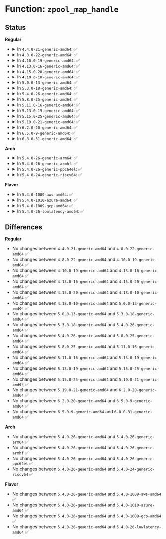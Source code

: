 # Function: <code>zpool_map_handle</code>

## Status
<b>Regular</b>
<ul>
<li>
<details>
<summary>In <code>4.4.0-21-generic-amd64</code>: ✅</summary>

```c
void * zpool_map_handle(struct zpool * zpool, long unsigned int handle, enum zpool_mapmode mapmode)
```

```json
{
  "name": "zpool_map_handle",
  "collision_type": "Unique Global",
  "inline_type": "No",
  "funcs": [
    {
      "addr": 18446744071580960320,
      "name": "zpool_map_handle",
      "external": true,
      "loc": "mm/zpool.c:324",
      "file": "mm/zpool.c",
      "inline": "seen, unknown",
      "caller_inline": [],
      "caller_func": [
        "mm/zswap.c:zswap_writeback_entry",
        "mm/zswap.c:zswap_writeback_entry",
        "mm/zswap.c:zswap_frontswap_load",
        "mm/zswap.c:zswap_frontswap_store"
      ]
    }
  ],
  "symbols": [
    {
      "addr": 18446744071580960320,
      "name": "zpool_map_handle",
      "section": ".text",
      "bind": "STB_GLOBAL",
      "size": 24
    }
  ]
}
```
</details>
</li>
<li>
<details>
<summary>In <code>4.8.0-22-generic-amd64</code>: ✅</summary>

```c
void * zpool_map_handle(struct zpool * zpool, long unsigned int handle, enum zpool_mapmode mapmode)
```

```json
{
  "name": "zpool_map_handle",
  "collision_type": "Unique Global",
  "inline_type": "No",
  "funcs": [
    {
      "addr": 18446744071581111744,
      "name": "zpool_map_handle",
      "external": true,
      "loc": "mm/zpool.c:324",
      "file": "mm/zpool.c",
      "inline": "seen, unknown",
      "caller_inline": [],
      "caller_func": [
        "mm/zswap.c:zswap_frontswap_load",
        "mm/zswap.c:zswap_frontswap_store",
        "mm/zswap.c:zswap_writeback_entry",
        "mm/zswap.c:zswap_writeback_entry"
      ]
    }
  ],
  "symbols": [
    {
      "addr": 18446744071581111744,
      "name": "zpool_map_handle",
      "section": ".text",
      "bind": "STB_GLOBAL",
      "size": 24
    }
  ]
}
```
</details>
</li>
<li>
<details>
<summary>In <code>4.10.0-19-generic-amd64</code>: ✅</summary>

```c
void * zpool_map_handle(struct zpool * zpool, long unsigned int handle, enum zpool_mapmode mapmode)
```

```json
{
  "name": "zpool_map_handle",
  "collision_type": "Unique Global",
  "inline_type": "No",
  "funcs": [
    {
      "addr": 18446744071581186912,
      "name": "zpool_map_handle",
      "external": true,
      "loc": "mm/zpool.c:324",
      "file": "mm/zpool.c",
      "inline": "seen, unknown",
      "caller_inline": [],
      "caller_func": [
        "mm/zswap.c:zswap_frontswap_load",
        "mm/zswap.c:zswap_frontswap_store",
        "mm/zswap.c:zswap_writeback_entry",
        "mm/zswap.c:zswap_writeback_entry"
      ]
    }
  ],
  "symbols": [
    {
      "addr": 18446744071581186912,
      "name": "zpool_map_handle",
      "section": ".text",
      "bind": "STB_GLOBAL",
      "size": 24
    }
  ]
}
```
</details>
</li>
<li>
<details>
<summary>In <code>4.13.0-16-generic-amd64</code>: ✅</summary>

```c
void * zpool_map_handle(struct zpool * zpool, long unsigned int handle, enum zpool_mapmode mapmode)
```

```json
{
  "name": "zpool_map_handle",
  "collision_type": "Unique Global",
  "inline_type": "No",
  "funcs": [
    {
      "addr": 18446744071581235136,
      "name": "zpool_map_handle",
      "external": true,
      "loc": "mm/zpool.c:324",
      "file": "mm/zpool.c",
      "inline": "seen, unknown",
      "caller_inline": [],
      "caller_func": [
        "mm/zswap.c:zswap_frontswap_load",
        "mm/zswap.c:zswap_frontswap_store",
        "mm/zswap.c:zswap_writeback_entry",
        "mm/zswap.c:zswap_writeback_entry"
      ]
    }
  ],
  "symbols": [
    {
      "addr": 18446744071581235136,
      "name": "zpool_map_handle",
      "section": ".text",
      "bind": "STB_GLOBAL",
      "size": 24
    }
  ]
}
```
</details>
</li>
<li>
<details>
<summary>In <code>4.15.0-20-generic-amd64</code>: ✅</summary>

```c
void * zpool_map_handle(struct zpool * zpool, long unsigned int handle, enum zpool_mapmode mapmode)
```

```json
{
  "name": "zpool_map_handle",
  "collision_type": "Unique Global",
  "inline_type": "No",
  "funcs": [
    {
      "addr": 18446744071581366640,
      "name": "zpool_map_handle",
      "external": true,
      "loc": "mm/zpool.c:324",
      "file": "mm/zpool.c",
      "inline": "seen, unknown",
      "caller_inline": [],
      "caller_func": [
        "mm/zswap.c:zswap_frontswap_load",
        "mm/zswap.c:zswap_frontswap_store",
        "mm/zswap.c:zswap_writeback_entry",
        "mm/zswap.c:zswap_writeback_entry"
      ]
    }
  ],
  "symbols": [
    {
      "addr": 18446744071581366640,
      "name": "zpool_map_handle",
      "section": ".text",
      "bind": "STB_GLOBAL",
      "size": 30
    }
  ]
}
```
</details>
</li>
<li>
<details>
<summary>In <code>4.18.0-10-generic-amd64</code>: ✅</summary>

```c
void * zpool_map_handle(struct zpool * zpool, long unsigned int handle, enum zpool_mapmode mapmode)
```

```json
{
  "name": "zpool_map_handle",
  "collision_type": "Unique Global",
  "inline_type": "No",
  "funcs": [
    {
      "addr": 18446744071581516384,
      "name": "zpool_map_handle",
      "external": true,
      "loc": "mm/zpool.c:327",
      "file": "mm/zpool.c",
      "inline": "seen, unknown",
      "caller_inline": [],
      "caller_func": [
        "mm/zswap.c:zswap_frontswap_load",
        "mm/zswap.c:zswap_frontswap_store",
        "mm/zswap.c:zswap_writeback_entry",
        "mm/zswap.c:zswap_writeback_entry"
      ]
    }
  ],
  "symbols": [
    {
      "addr": 18446744071581516384,
      "name": "zpool_map_handle",
      "section": ".text",
      "bind": "STB_GLOBAL",
      "size": 30
    }
  ]
}
```
</details>
</li>
<li>
<details>
<summary>In <code>5.0.0-13-generic-amd64</code>: ✅</summary>

```c
void * zpool_map_handle(struct zpool * zpool, long unsigned int handle, enum zpool_mapmode mapmode)
```

```json
{
  "name": "zpool_map_handle",
  "collision_type": "Unique Global",
  "inline_type": "No",
  "funcs": [
    {
      "addr": 18446744071581602256,
      "name": "zpool_map_handle",
      "external": true,
      "loc": "mm/zpool.c:327",
      "file": "mm/zpool.c",
      "inline": "seen, unknown",
      "caller_inline": [],
      "caller_func": [
        "mm/zswap.c:zswap_frontswap_load",
        "mm/zswap.c:zswap_frontswap_store",
        "mm/zswap.c:zswap_writeback_entry",
        "mm/zswap.c:zswap_writeback_entry"
      ]
    }
  ],
  "symbols": [
    {
      "addr": 18446744071581602256,
      "name": "zpool_map_handle",
      "section": ".text",
      "bind": "STB_GLOBAL",
      "size": 30
    }
  ]
}
```
</details>
</li>
<li>
<details>
<summary>In <code>5.3.0-18-generic-amd64</code>: ✅</summary>

```c
void * zpool_map_handle(struct zpool * zpool, long unsigned int handle, enum zpool_mapmode mapmode)
```

```json
{
  "name": "zpool_map_handle",
  "collision_type": "Unique Global",
  "inline_type": "No",
  "funcs": [
    {
      "addr": 18446744071581713520,
      "name": "zpool_map_handle",
      "external": true,
      "loc": "mm/zpool.c:328",
      "file": "mm/zpool.c",
      "inline": "seen, unknown",
      "caller_inline": [],
      "caller_func": [
        "mm/zswap.c:zswap_frontswap_load",
        "mm/zswap.c:zswap_frontswap_store",
        "mm/zswap.c:zswap_writeback_entry",
        "mm/zswap.c:zswap_writeback_entry"
      ]
    }
  ],
  "symbols": [
    {
      "addr": 18446744071581713520,
      "name": "zpool_map_handle",
      "section": ".text",
      "bind": "STB_GLOBAL",
      "size": 30
    }
  ]
}
```
</details>
</li>
<li>
<details>
<summary>In <code>5.4.0-26-generic-amd64</code>: ✅</summary>

```c
void * zpool_map_handle(struct zpool * zpool, long unsigned int handle, enum zpool_mapmode mapmode)
```

```json
{
  "name": "zpool_map_handle",
  "collision_type": "Unique Global",
  "inline_type": "No",
  "funcs": [
    {
      "addr": 18446744071581786992,
      "name": "zpool_map_handle",
      "external": true,
      "loc": "mm/zpool.c:344",
      "file": "mm/zpool.c",
      "inline": "seen, unknown",
      "caller_inline": [],
      "caller_func": [
        "mm/zswap.c:zswap_frontswap_load",
        "mm/zswap.c:zswap_frontswap_store",
        "mm/zswap.c:zswap_writeback_entry"
      ]
    }
  ],
  "symbols": [
    {
      "addr": 18446744071581786992,
      "name": "zpool_map_handle",
      "section": ".text",
      "bind": "STB_GLOBAL",
      "size": 30
    }
  ]
}
```
</details>
</li>
<li>
<details>
<summary>In <code>5.8.0-25-generic-amd64</code>: ✅</summary>

```c
void * zpool_map_handle(struct zpool * zpool, long unsigned int handle, enum zpool_mapmode mapmode)
```

```json
{
  "name": "zpool_map_handle",
  "collision_type": "Unique Global",
  "inline_type": "No",
  "funcs": [
    {
      "addr": 18446744071582008976,
      "name": "zpool_map_handle",
      "external": true,
      "loc": "mm/zpool.c:344",
      "file": "mm/zpool.c",
      "inline": "seen, unknown",
      "caller_inline": [],
      "caller_func": [
        "mm/zswap.c:zswap_frontswap_load",
        "mm/zswap.c:zswap_frontswap_store",
        "mm/zswap.c:zswap_writeback_entry"
      ]
    }
  ],
  "symbols": [
    {
      "addr": 18446744071582008976,
      "name": "zpool_map_handle",
      "section": ".text",
      "bind": "STB_GLOBAL",
      "size": 30
    }
  ]
}
```
</details>
</li>
<li>
<details>
<summary>In <code>5.11.0-16-generic-amd64</code>: ✅</summary>

```c
void * zpool_map_handle(struct zpool * zpool, long unsigned int handle, enum zpool_mapmode mapmode)
```

```json
{
  "name": "zpool_map_handle",
  "collision_type": "Unique Global",
  "inline_type": "No",
  "funcs": [
    {
      "addr": 18446744071582057552,
      "name": "zpool_map_handle",
      "external": true,
      "loc": "mm/zpool.c:344",
      "file": "mm/zpool.c",
      "inline": "seen, unknown",
      "caller_inline": [],
      "caller_func": [
        "mm/zswap.c:zswap_frontswap_load",
        "mm/zswap.c:zswap_frontswap_store",
        "mm/zswap.c:zswap_writeback_entry"
      ]
    }
  ],
  "symbols": [
    {
      "addr": 18446744071582057552,
      "name": "zpool_map_handle",
      "section": ".text",
      "bind": "STB_GLOBAL",
      "size": 30
    }
  ]
}
```
</details>
</li>
<li>
<details>
<summary>In <code>5.13.0-19-generic-amd64</code>: ✅</summary>

```c
void * zpool_map_handle(struct zpool * zpool, long unsigned int handle, enum zpool_mapmode mapmode)
```

```json
{
  "name": "zpool_map_handle",
  "collision_type": "Unique Global",
  "inline_type": "No",
  "funcs": [
    {
      "addr": 18446744071582082320,
      "name": "zpool_map_handle",
      "external": true,
      "loc": "mm/zpool.c:346",
      "file": "mm/zpool.c",
      "inline": "seen, unknown",
      "caller_inline": [],
      "caller_func": [
        "mm/zswap.c:zswap_frontswap_load",
        "mm/zswap.c:zswap_frontswap_store",
        "mm/zswap.c:zswap_writeback_entry"
      ]
    }
  ],
  "symbols": [
    {
      "addr": 18446744071582082320,
      "name": "zpool_map_handle",
      "section": ".text",
      "bind": "STB_GLOBAL",
      "size": 30
    }
  ]
}
```
</details>
</li>
<li>
<details>
<summary>In <code>5.15.0-25-generic-amd64</code>: ✅</summary>

```c
void * zpool_map_handle(struct zpool * zpool, long unsigned int handle, enum zpool_mapmode mapmode)
```

```json
{
  "name": "zpool_map_handle",
  "collision_type": "Unique Global",
  "inline_type": "No",
  "funcs": [
    {
      "addr": 18446744071582394000,
      "name": "zpool_map_handle",
      "external": true,
      "loc": "mm/zpool.c:346",
      "file": "mm/zpool.c",
      "inline": "seen, unknown",
      "caller_inline": [],
      "caller_func": [
        "mm/zswap.c:zswap_frontswap_load",
        "mm/zswap.c:zswap_frontswap_store",
        "mm/zswap.c:zswap_writeback_entry"
      ]
    }
  ],
  "symbols": [
    {
      "addr": 18446744071582394000,
      "name": "zpool_map_handle",
      "section": ".text",
      "bind": "STB_GLOBAL",
      "size": 30
    }
  ]
}
```
</details>
</li>
<li>
<details>
<summary>In <code>5.19.0-21-generic-amd64</code>: ✅</summary>

```c
void * zpool_map_handle(struct zpool * zpool, long unsigned int handle, enum zpool_mapmode mapmode)
```

```json
{
  "name": "zpool_map_handle",
  "collision_type": "Unique Global",
  "inline_type": "No",
  "funcs": [
    {
      "addr": 18446744071582904640,
      "name": "zpool_map_handle",
      "external": true,
      "loc": "mm/zpool.c:334",
      "file": "mm/zpool.c",
      "inline": "seen, unknown",
      "caller_inline": [],
      "caller_func": [
        "mm/zswap.c:zswap_frontswap_load",
        "mm/zswap.c:zswap_frontswap_store",
        "mm/zswap.c:zswap_writeback_entry"
      ]
    }
  ],
  "symbols": [
    {
      "addr": 18446744071582904640,
      "name": "zpool_map_handle",
      "section": ".text",
      "bind": "STB_GLOBAL",
      "size": 42
    }
  ]
}
```
</details>
</li>
<li>
<details>
<summary>In <code>6.2.0-20-generic-amd64</code>: ✅</summary>

```c
void * zpool_map_handle(struct zpool * zpool, long unsigned int handle, enum zpool_mapmode mapmode)
```

```json
{
  "name": "zpool_map_handle",
  "collision_type": "Unique Global",
  "inline_type": "No",
  "funcs": [
    {
      "addr": 18446744071583456992,
      "name": "zpool_map_handle",
      "external": true,
      "loc": "mm/zpool.c:328",
      "file": "mm/zpool.c",
      "inline": "seen, unknown",
      "caller_inline": [],
      "caller_func": [
        "mm/zswap.c:zswap_frontswap_load",
        "mm/zswap.c:zswap_frontswap_store",
        "mm/zswap.c:zswap_writeback_entry",
        "mm/zswap.c:zswap_writeback_entry"
      ]
    }
  ],
  "symbols": [
    {
      "addr": 18446744071583456992,
      "name": "zpool_map_handle",
      "section": ".text",
      "bind": "STB_GLOBAL",
      "size": 42
    }
  ]
}
```
</details>
</li>
<li>
<details>
<summary>In <code>6.5.0-9-generic-amd64</code>: ✅</summary>

```c
void * zpool_map_handle(struct zpool * zpool, long unsigned int handle, enum zpool_mapmode mapmode)
```

```json
{
  "name": "zpool_map_handle",
  "collision_type": "Unique Global",
  "inline_type": "No",
  "funcs": [
    {
      "addr": 18446744071583676672,
      "name": "zpool_map_handle",
      "external": true,
      "loc": "mm/zpool.c:302",
      "file": "mm/zpool.c",
      "inline": "seen, unknown",
      "caller_inline": [],
      "caller_func": [
        "mm/zswap.c:zswap_frontswap_load",
        "mm/zswap.c:zswap_frontswap_store",
        "mm/zswap.c:zswap_writeback_entry"
      ]
    }
  ],
  "symbols": [
    {
      "addr": 18446744071583676672,
      "name": "zpool_map_handle",
      "section": ".text",
      "bind": "STB_GLOBAL",
      "size": 42
    }
  ]
}
```
</details>
</li>
<li>
<details>
<summary>In <code>6.8.0-31-generic-amd64</code>: ✅</summary>

```c
void * zpool_map_handle(struct zpool * zpool, long unsigned int handle, enum zpool_mapmode mapmode)
```

```json
{
  "name": "zpool_map_handle",
  "collision_type": "Unique Global",
  "inline_type": "No",
  "funcs": [
    {
      "addr": 18446744071583870976,
      "name": "zpool_map_handle",
      "external": true,
      "loc": "mm/zpool.c:302",
      "file": "mm/zpool.c",
      "inline": "seen, unknown",
      "caller_inline": [],
      "caller_func": [
        "mm/zswap.c:zswap_store",
        "mm/zswap.c:__zswap_load"
      ]
    }
  ],
  "symbols": [
    {
      "addr": 18446744071583870976,
      "name": "zpool_map_handle",
      "section": ".text",
      "bind": "STB_GLOBAL",
      "size": 42
    }
  ]
}
```
</details>
</li>
</ul>
<b>Arch</b>
<ul>
<li>
<details>
<summary>In <code>5.4.0-26-generic-arm64</code>: ✅</summary>

```c
void * zpool_map_handle(struct zpool * zpool, long unsigned int handle, enum zpool_mapmode mapmode)
```

```json
{
  "name": "zpool_map_handle",
  "collision_type": "Unique Global",
  "inline_type": "No",
  "funcs": [
    {
      "addr": 18446603336493247392,
      "name": "zpool_map_handle",
      "external": true,
      "loc": "mm/zpool.c:344",
      "file": "mm/zpool.c",
      "inline": "seen, unknown",
      "caller_inline": [],
      "caller_func": [
        "mm/zswap.c:zswap_frontswap_load",
        "mm/zswap.c:zswap_frontswap_store",
        "mm/zswap.c:zswap_writeback_entry"
      ]
    }
  ],
  "symbols": [
    {
      "addr": 18446603336493247392,
      "name": "zpool_map_handle",
      "section": ".text",
      "bind": "STB_GLOBAL",
      "size": 72
    }
  ]
}
```
</details>
</li>
<li>
<details>
<summary>In <code>5.4.0-26-generic-armhf</code>: ✅</summary>

```c
void * zpool_map_handle(struct zpool * zpool, long unsigned int handle, enum zpool_mapmode mapmode)
```

```json
{
  "name": "zpool_map_handle",
  "collision_type": "Unique Global",
  "inline_type": "No",
  "funcs": [
    {
      "addr": 3226858952,
      "name": "zpool_map_handle",
      "external": true,
      "loc": "mm/zpool.c:344",
      "file": "mm/zpool.c",
      "inline": "seen, unknown",
      "caller_inline": [],
      "caller_func": [
        "mm/zswap.c:zswap_frontswap_load",
        "mm/zswap.c:zswap_frontswap_store",
        "mm/zswap.c:zswap_writeback_entry"
      ]
    }
  ],
  "symbols": [
    {
      "addr": 3226858952,
      "name": "zpool_map_handle",
      "section": ".text",
      "bind": "STB_GLOBAL",
      "size": 40
    }
  ]
}
```
</details>
</li>
<li>
<details>
<summary>In <code>5.4.0-26-generic-ppc64el</code>: ✅</summary>

```c
void * zpool_map_handle(struct zpool * zpool, long unsigned int handle, enum zpool_mapmode mapmode)
```

```json
{
  "name": "zpool_map_handle",
  "collision_type": "Unique Global",
  "inline_type": "No",
  "funcs": [
    {
      "addr": 13835058055286769680,
      "name": "zpool_map_handle",
      "external": true,
      "loc": "mm/zpool.c:344",
      "file": "mm/zpool.c",
      "inline": "seen, unknown",
      "caller_inline": [],
      "caller_func": [
        "mm/zswap.c:zswap_frontswap_load",
        "mm/zswap.c:zswap_frontswap_store",
        "mm/zswap.c:zswap_writeback_entry"
      ]
    }
  ],
  "symbols": [
    {
      "addr": 13835058055286769680,
      "name": "zpool_map_handle",
      "section": ".text",
      "bind": "STB_GLOBAL",
      "size": 72
    }
  ]
}
```
</details>
</li>
<li>
<details>
<summary>In <code>5.4.0-24-generic-riscv64</code>: ✅</summary>

```c
void * zpool_map_handle(struct zpool * zpool, long unsigned int handle, enum zpool_mapmode mapmode)
```

```json
{
  "name": "zpool_map_handle",
  "collision_type": "Unique Global",
  "inline_type": "No",
  "funcs": [
    {
      "addr": 18446743936273005628,
      "name": "zpool_map_handle",
      "external": true,
      "loc": "mm/zpool.c:344",
      "file": "mm/zpool.c",
      "inline": "seen, unknown",
      "caller_inline": [],
      "caller_func": [
        "mm/zswap.c:zswap_frontswap_load",
        "mm/zswap.c:zswap_frontswap_store",
        "mm/zswap.c:zswap_writeback_entry"
      ]
    }
  ],
  "symbols": [
    {
      "addr": 18446743936273005628,
      "name": "zpool_map_handle",
      "section": ".text",
      "bind": "STB_GLOBAL",
      "size": 56
    }
  ]
}
```
</details>
</li>
</ul>
<b>Flavor</b>
<ul>
<li>
<details>
<summary>In <code>5.4.0-1009-aws-amd64</code>: ✅</summary>

```c
void * zpool_map_handle(struct zpool * zpool, long unsigned int handle, enum zpool_mapmode mapmode)
```

```json
{
  "name": "zpool_map_handle",
  "collision_type": "Unique Global",
  "inline_type": "No",
  "funcs": [
    {
      "addr": 18446744071581755728,
      "name": "zpool_map_handle",
      "external": true,
      "loc": "mm/zpool.c:344",
      "file": "mm/zpool.c",
      "inline": "seen, unknown",
      "caller_inline": [],
      "caller_func": [
        "mm/zswap.c:zswap_frontswap_load",
        "mm/zswap.c:zswap_frontswap_store",
        "mm/zswap.c:zswap_writeback_entry"
      ]
    }
  ],
  "symbols": [
    {
      "addr": 18446744071581755728,
      "name": "zpool_map_handle",
      "section": ".text",
      "bind": "STB_GLOBAL",
      "size": 30
    }
  ]
}
```
</details>
</li>
<li>
<details>
<summary>In <code>5.4.0-1010-azure-amd64</code>: ✅</summary>

```c
void * zpool_map_handle(struct zpool * zpool, long unsigned int handle, enum zpool_mapmode mapmode)
```

```json
{
  "name": "zpool_map_handle",
  "collision_type": "Unique Global",
  "inline_type": "No",
  "funcs": [
    {
      "addr": 18446744071581694352,
      "name": "zpool_map_handle",
      "external": true,
      "loc": "mm/zpool.c:344",
      "file": "mm/zpool.c",
      "inline": "seen, unknown",
      "caller_inline": [],
      "caller_func": [
        "mm/zswap.c:zswap_frontswap_load",
        "mm/zswap.c:zswap_frontswap_store",
        "mm/zswap.c:zswap_writeback_entry"
      ]
    }
  ],
  "symbols": [
    {
      "addr": 18446744071581694352,
      "name": "zpool_map_handle",
      "section": ".text",
      "bind": "STB_GLOBAL",
      "size": 30
    }
  ]
}
```
</details>
</li>
<li>
<details>
<summary>In <code>5.4.0-1009-gcp-amd64</code>: ✅</summary>

```c
void * zpool_map_handle(struct zpool * zpool, long unsigned int handle, enum zpool_mapmode mapmode)
```

```json
{
  "name": "zpool_map_handle",
  "collision_type": "Unique Global",
  "inline_type": "No",
  "funcs": [
    {
      "addr": 18446744071581747040,
      "name": "zpool_map_handle",
      "external": true,
      "loc": "mm/zpool.c:344",
      "file": "mm/zpool.c",
      "inline": "seen, unknown",
      "caller_inline": [],
      "caller_func": [
        "mm/zswap.c:zswap_frontswap_load",
        "mm/zswap.c:zswap_frontswap_store",
        "mm/zswap.c:zswap_writeback_entry"
      ]
    }
  ],
  "symbols": [
    {
      "addr": 18446744071581747040,
      "name": "zpool_map_handle",
      "section": ".text",
      "bind": "STB_GLOBAL",
      "size": 30
    }
  ]
}
```
</details>
</li>
<li>
<details>
<summary>In <code>5.4.0-26-lowlatency-amd64</code>: ✅</summary>

```c
void * zpool_map_handle(struct zpool * zpool, long unsigned int handle, enum zpool_mapmode mapmode)
```

```json
{
  "name": "zpool_map_handle",
  "collision_type": "Unique Global",
  "inline_type": "No",
  "funcs": [
    {
      "addr": 18446744071581815280,
      "name": "zpool_map_handle",
      "external": true,
      "loc": "mm/zpool.c:344",
      "file": "mm/zpool.c",
      "inline": "seen, unknown",
      "caller_inline": [],
      "caller_func": [
        "mm/zswap.c:zswap_frontswap_load",
        "mm/zswap.c:zswap_frontswap_store",
        "mm/zswap.c:zswap_writeback_entry"
      ]
    }
  ],
  "symbols": [
    {
      "addr": 18446744071581815280,
      "name": "zpool_map_handle",
      "section": ".text",
      "bind": "STB_GLOBAL",
      "size": 30
    }
  ]
}
```
</details>
</li>
</ul>

## Differences
<b>Regular</b>
<ul>
<li>
No changes between <code>4.4.0-21-generic-amd64</code> and <code>4.8.0-22-generic-amd64</code> ✅
</li>
<li>
No changes between <code>4.8.0-22-generic-amd64</code> and <code>4.10.0-19-generic-amd64</code> ✅
</li>
<li>
No changes between <code>4.10.0-19-generic-amd64</code> and <code>4.13.0-16-generic-amd64</code> ✅
</li>
<li>
No changes between <code>4.13.0-16-generic-amd64</code> and <code>4.15.0-20-generic-amd64</code> ✅
</li>
<li>
No changes between <code>4.15.0-20-generic-amd64</code> and <code>4.18.0-10-generic-amd64</code> ✅
</li>
<li>
No changes between <code>4.18.0-10-generic-amd64</code> and <code>5.0.0-13-generic-amd64</code> ✅
</li>
<li>
No changes between <code>5.0.0-13-generic-amd64</code> and <code>5.3.0-18-generic-amd64</code> ✅
</li>
<li>
No changes between <code>5.3.0-18-generic-amd64</code> and <code>5.4.0-26-generic-amd64</code> ✅
</li>
<li>
No changes between <code>5.4.0-26-generic-amd64</code> and <code>5.8.0-25-generic-amd64</code> ✅
</li>
<li>
No changes between <code>5.8.0-25-generic-amd64</code> and <code>5.11.0-16-generic-amd64</code> ✅
</li>
<li>
No changes between <code>5.11.0-16-generic-amd64</code> and <code>5.13.0-19-generic-amd64</code> ✅
</li>
<li>
No changes between <code>5.13.0-19-generic-amd64</code> and <code>5.15.0-25-generic-amd64</code> ✅
</li>
<li>
No changes between <code>5.15.0-25-generic-amd64</code> and <code>5.19.0-21-generic-amd64</code> ✅
</li>
<li>
No changes between <code>5.19.0-21-generic-amd64</code> and <code>6.2.0-20-generic-amd64</code> ✅
</li>
<li>
No changes between <code>6.2.0-20-generic-amd64</code> and <code>6.5.0-9-generic-amd64</code> ✅
</li>
<li>
No changes between <code>6.5.0-9-generic-amd64</code> and <code>6.8.0-31-generic-amd64</code> ✅
</li>
</ul>
<b>Arch</b>
<ul>
<li>
No changes between <code>5.4.0-26-generic-amd64</code> and <code>5.4.0-26-generic-arm64</code> ✅
</li>
<li>
No changes between <code>5.4.0-26-generic-amd64</code> and <code>5.4.0-26-generic-armhf</code> ✅
</li>
<li>
No changes between <code>5.4.0-26-generic-amd64</code> and <code>5.4.0-26-generic-ppc64el</code> ✅
</li>
<li>
No changes between <code>5.4.0-26-generic-amd64</code> and <code>5.4.0-24-generic-riscv64</code> ✅
</li>
</ul>
<b>Flavor</b>
<ul>
<li>
No changes between <code>5.4.0-26-generic-amd64</code> and <code>5.4.0-1009-aws-amd64</code> ✅
</li>
<li>
No changes between <code>5.4.0-26-generic-amd64</code> and <code>5.4.0-1010-azure-amd64</code> ✅
</li>
<li>
No changes between <code>5.4.0-26-generic-amd64</code> and <code>5.4.0-1009-gcp-amd64</code> ✅
</li>
<li>
No changes between <code>5.4.0-26-generic-amd64</code> and <code>5.4.0-26-lowlatency-amd64</code> ✅
</li>
</ul>
